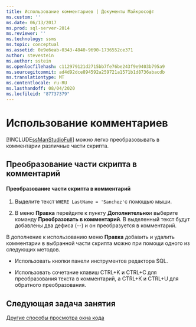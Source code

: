 ```yaml
---
title: Использование комментариев | Документы Майкрософт
ms.custom: ''
ms.date: 06/13/2017
ms.prod: sql-server-2014
ms.reviewer: ''
ms.technology: ssms
ms.topic: conceptual
ms.assetid: 0e9e6eab-0343-4840-9690-1736552ce371
author: stevestein
ms.author: sstein
ms.openlocfilehash: c112979121d2715bb7fe76be243f9e9403b795a9
ms.sourcegitcommit: ad4d92dce894592a259721a1571b1d8736abacdb
ms.translationtype: MT
ms.contentlocale: ru-RU
ms.lasthandoff: 08/04/2020
ms.locfileid: "87737379"
---
```

# <a name="using-comments"></a>Использование комментариев
  [!INCLUDE[ssManStudioFull](../../includes/ssmanstudiofull-md.md)] можно легко преобразовывать в комментарии различные части скрипта.  
  
## <a name="commenting-out-part-of-a-script"></a>Преобразование части скрипта в комментарий  
  
#### <a name="to-comment-out-a-portion-of-your-script"></a>Преобразование части скрипта в комментарий  
  
1.  Выделите текст `WHERE LastName = 'Sanchez'`с помощью мыши.  
  
2.  В меню **Правка** перейдите к пункту **Дополнительно**и выберите команду **Преобразовать в комментарий**. В выделенный текст будут добавлены два дефиса (--) и он преобразуется в комментарий.  
  
 В дополнение к использованию меню **Правка** добавить и удалить комментарии в выбранной части скрипта можно при помощи одного из следующих методов.  
  
-   Использовать кнопки панели инструментов редактора SQL.  
  
-   Использовать сочетание клавиш CTRL+K и CTRL+C для преобразования текста в комментарий, а CTRL+K и CTRL+U для обратного преобразования.  
  
## <a name="next-task-in-lesson"></a>Следующая задача занятия  
 [Другие способы просмотра окна кода](lesson-2-5-other-ways-of-viewing-the-code-window.md)  
  
  
